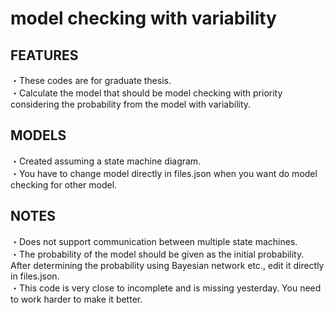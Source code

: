 # model checking with variability

## FEATURES
・These codes are for graduate thesis. <br>
・Calculate the model that should be model checking with priority considering the probability from the model with variability.<br>

## MODELS
・Created assuming a state machine diagram.<br>
・You have to change model directly in files.json when you want do model checking for other model.

## NOTES
・Does not support communication between multiple state machines.<br>
・The probability of the model should be given as the initial probability. After determining the probability using Bayesian network etc., edit it directly in files.json.<br>
・This code is very close to incomplete and is missing yesterday. You need to work harder to make it better.
